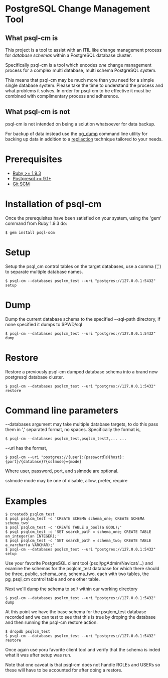# PostgreSQL Change Management Tool

## What psql-cm is

This project is a tool to assist with an ITIL like change management process
for *database schemas* within a PostgreSQL database cluster.

Specifically psql-cm is a tool which encodes *one* change management process
for a complex multi database, multi schema PostgreSQL system.

This means that psql-cm may be much more than you need for a simple
single database system.  Please take the time to understand the process and
what problems it solves. In order for psql-cm to be effective it must be
combined with complimentary process and adherence.

## What psql-cm is not

psql-cm is not intended on being a solution whatsoever for data backup.

For backup of data instead use the
[pg\_dump](http://www.postgresql.org/docs/current/static/app-pgdump.html)
command line utility for backing up data in addition to a
[repliaction](http://www.postgresql.org/docs/current/static/different-replication-solutions.html)
technique tailored to your needs.

# Prerequisites

- [Ruby >= 1.9.3](http://www.ruby-lang.org/en/)
- [Postgresql >= 9.1+](http://www.postgresql.org/)
- [Git SCM](http://git-scm.com/)

# Installation of psql-cm

Once the prerequisites have been satisfied on your system, using the
'gem' command from Ruby 1.9.3 do:

    $ gem install psql-scm

# Setup

Setup the psql\_cm control tables on the target databases, use a comma (',')
to separate multiple database names.

    $ psql-cm --databases psqlcm_test --uri "postgres://127.0.0.1:5432" setup

# Dump

Dump the current database schema to the specified --sql-path directory, if none
specified it dumps to $PWD/sql

    $ psql-cm --databases psqlcm_test --uri "postgres://127.0.0.1:5432" dump

# Restore

Restore a previously psql-cm dumped database schema into a brand new postgresql
database cluster.

    $ psql-cm --databases psqlcm_test --uri "postgres://127.0.0.1:5432" restore

# Command line parameters

--databases argument may take multiple database targets, to do this pass them
in ',' separated format, no spaces. Specifically the format is,

    $ psql-cm --databases psqlcm_test,psqlcm_test2,... ...

--uri has the format,

    $ psql-cm --uri "postgres://{user}:{password}@{host}:{port}/{database}?{sslmode}={mode}

Where user, password, port, and sslmode are optional.

sslmode mode may be one of disable, allow, prefer, require

# Examples

    $ createdb psqlcm_test
    $ psql psqlcm_test -c 'CREATE SCHEMA schema_one; CREATE SCHEMA schema_two'
    $ psql psqlcm_test -c 'CREATE TABLE a_bool(a BOOL);'
    $ psql psqlcm_test -c 'SET search_path = schema_one; CREATE TABLE an_integer(an INTEGER);'
    $ psql psqlcm_test -c 'SET search_path = schema_two; CREATE TABLE a_varchar(a VARCHAR);'
    $ psql-cm --databases psqlcm_test --uri "postgres://127.0.0.1:5432" setup

Use your favorite PostgreSQL client tool (psql/pgAdmin/Navicat/...) and examine
the schemas for the psqlcm\_test database for which there should be three,
public, schema\_one, schema\_two. each with two tables, the pg\_psql\_cm
control table and one other table.

Next we'll dump the schema to sql/ within our working directory

    $ psql-cm --databases psqlcm_test --uri "postgres://127.0.0.1:5432" dump

At this point we have the base schema for the psqlcm\_test database recorded and
we can test to see that this is true by droping the database and then running
the psql-cm restore action.

    $ dropdb psqlcm_test
    $ psql-cm --databases psqlcm_test --uri "postgres://127.0.0.1:5432" restore

Once again use yoru favorite client tool and verify that the schema is inded
what it was after setup was run.

Note that one caveat is that psql-cm does not handle ROLEs and USERs so these
will have to be accounted for after doing a restore.

